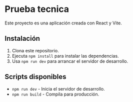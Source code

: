 # Prueba tecnica
Este proyecto es una aplicación creada con React y Vite. 

## Instalación

1. Clona este repositorio.
2. Ejecuta `npm install` para instalar las dependencias.
3. Usa `npm run dev` para arrancar el servidor de desarrollo.

## Scripts disponibles

- `npm run dev` - Inicia el servidor de desarrollo.
- `npm run build` - Compila para producción.
